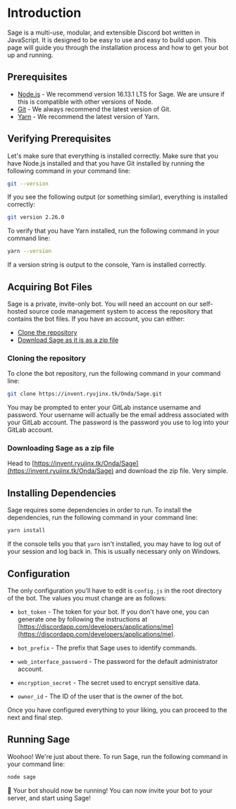 # Introduction

Sage is a multi-use, modular, and extensible Discord bot written in JavaScript. It is designed to be easy to use and easy to build upon. This page will guide you through the installation process and how to get your bot up and running.

## Prerequisites
- [Node.js](https://nodejs.org/en/) - We recommend version 16.13.1 LTS for Sage. We are unsure if this is compatible with other versions of Node.
- [Git](https://git-scm.com/) - We always recommend the latest version of Git.
- [Yarn](https://yarnpkg.com/) - We recommend the latest version of Yarn.

## Verifying Prerequisites
Let's make sure that everything is installed correctly. Make sure that you have Node.js installed and that you have Git installed by running the following command in your command line:

```sh
git --version
```

If you see the following output (or something similar), everything is installed correctly:

```sh
git version 2.26.0
```

To verify that you have Yarn installed, run the following command in your command line:

```sh
yarn --version
```

If a version string is output to the console, Yarn is installed correctly.

## Acquiring Bot Files
Sage is a private, invite-only bot. You will need an account on our self-hosted source code management system to access the repository that contains the bot files. If you have an account, you can either:

- [Clone the repository](https://invent.ryujinx.tk/Onda/Sage.git)
- [Download Sage as it is as a zip file](https://invent.ryujinx.tk/Onda/Sage)

### Cloning the repository
To clone the bot repository, run the following command in your command line:

```sh
git clone https://invent.ryujinx.tk/Onda/Sage.git
```

You may be prompted to enter your GitLab instance username and password. Your username will actually be the email address associated with your GitLab account. The password is the password you use to log into your GitLab account.

### Downloading Sage as a zip file
Head to [https://invent.ryujinx.tk/Onda/Sage](https://invent.ryujinx.tk/Onda/Sage) and download the zip file. Very simple.

## Installing Dependencies
Sage requires some dependencies in order to run. To install the dependencies, run the following command in your command line:

```sh
yarn install
```

If the console tells you that ``yarn`` isn't installed, you may have to log out of your session and log back in. This is usually necessary only on Windows.

## Configuration
The only configuration you'll have to edit is ``config.js`` in the root directory of the bot. The values you must change are as follows:

- ``bot_token`` - The token for your bot. If you don't have one, you can generate one by following the instructions at [https://discordapp.com/developers/applications/me](https://discordapp.com/developers/applications/me).

- ``bot_prefix`` - The prefix that Sage uses to identify commands.

- ``web_interface_password`` - The password for the default administrator account.

- ``encryption_secret`` - The secret used to encrypt sensitive data.

- ``owner_id`` - The ID of the user that is the owner of the bot.

Once you have configured everything to your liking, you can proceed to the next and final step.

## Running Sage
Woohoo! We're just about there. To run Sage, run the following command in your command line:

```sh
node sage
```

🍻 Your bot should now be running! You can now invite your bot to your server, and start using Sage!